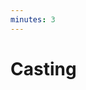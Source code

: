 ```yaml
---
minutes: 3
---
```


<!-- NOTES:
Use of `as` to convert types, as a substitute for From/Into
-->
# Casting

